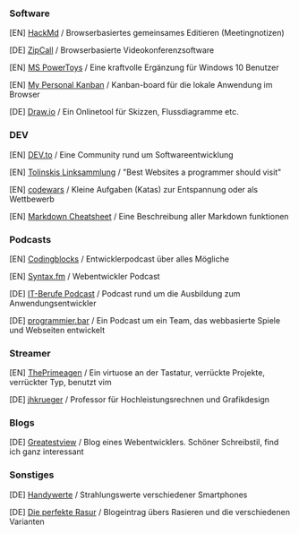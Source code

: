 ### Software
[EN] [HackMd](https://hackmd.io) / Browserbasiertes gemeinsames Editieren (Meetingnotizen)

[DE] [ZipCall](https://zipcall.io/) / Browserbasierte Videokonferenzsoftware

[EN] [MS PowerToys](https://github.com/microsoft/PowerToys/releases/) / Eine kraftvolle Ergänzung für Windows 10 Benutzer

[EN] [My Personal Kanban](https://greggigon.github.io/my-personal-kanban/) / Kanban-board für die lokale Anwendung im Browser

[DE] [Draw.io](https://draw.io/) / Ein Onlinetool für Skizzen, Flussdiagramme etc.

### DEV
[EN] [DEV.to](https://dev.to) / Eine Community rund um Softwareentwicklung

[EN] [Tolinskis Linksammlung](https://github.com/stolinski/Best-websites-a-programmer-should-visit) / "Best Websites a programmer should visit"

[EN] [codewars](https://www.codewars.com/) / Kleine Aufgaben (Katas) zur Entspannung oder als Wettbewerb

[EN] [Markdown Cheatsheet](https://github.com/adam-p/markdown-here/wiki/Markdown-Cheatsheet) / Eine Beschreibung aller Markdown funktionen

### Podcasts
[EN] [Codingblocks](https://www.codingblocks.net/) / Entwicklerpodcast über alles Mögliche

[EN] [Syntax.fm](https://syntax.fm/) / Webentwickler Podcast

[DE] [IT-Berufe Podcast](https://it-berufe-podcast.de/category/podcast/) / Podcast rund um die Ausbildung zum Anwendungsentwickler

[DE] [programmier.bar](https://programmier.bar/) / Ein Podcast um ein Team, das webbasierte Spiele und Webseiten entwickelt

### Streamer
[EN] [ThePrimeagen](https://www.twitch.tv/theprimeagen) / Ein virtuose an der Tastatur, verrückte Projekte, verrückter Typ, benutzt vim

[DE] [jhkrueger](https://www.twitch.tv/jhkrueger) / Professor für Hochleistungsrechnen und Grafikdesign

### Blogs
[DE] [Greatestview](https://greatestview.de/) / Blog eines Webentwicklers. Schöner Schreibstil, find ich ganz interessant

### Sonstiges

[DE] [Handywerte](https://handywerte.de/) / Strahlungswerte verschiedener Smartphones

[DE] [Die perfekte Rasur](https://nichtinseattle.de/die-perfekte-rasur) / Blogeintrag übers Rasieren und die verschiedenen Varianten
